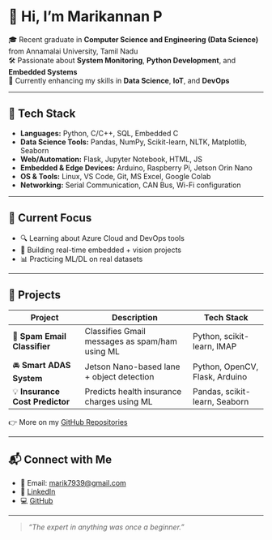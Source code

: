 # 👋 Hi, I’m Marikannan P

🎓 Recent graduate in **Computer Science and Engineering (Data Science)** from Annamalai University, Tamil Nadu  
🛠️ Passionate about **System Monitoring**, **Python Development**, and **Embedded Systems**  
🚀 Currently enhancing my skills in **Data Science**, **IoT**, and **DevOps**

---

## 🔧 Tech Stack
- **Languages:** Python, C/C++, SQL, Embedded C
- **Data Science Tools:** Pandas, NumPy, Scikit-learn, NLTK, Matplotlib, Seaborn
- **Web/Automation:** Flask, Jupyter Notebook, HTML, JS
- **Embedded & Edge Devices:** Arduino, Raspberry Pi, Jetson Orin Nano
- **OS & Tools:** Linux, VS Code, Git, MS Excel, Google Colab
- **Networking:** Serial Communication, CAN Bus, Wi-Fi configuration

---

## 🌱 Current Focus
- 🔍 Learning about Azure Cloud and DevOps tools
- 🤖 Building real-time embedded + vision projects
- 📊 Practicing ML/DL on real datasets

---

## 📁 Projects

| Project | Description | Tech Stack |
|--------|-------------|------------|
| 🔐 **Spam Email Classifier** | Classifies Gmail messages as spam/ham using ML | Python, scikit-learn, IMAP |
| 🚘 **Smart ADAS System** | Jetson Nano-based lane + object detection | Python, OpenCV, Flask, Arduino |
| 💡 **Insurance Cost Predictor** | Predicts health insurance charges using ML | Pandas, scikit-learn, Seaborn |

👉 More on my [GitHub Repositories](https://github.com/marik7939)

---

## 📬 Connect with Me

- 📧 Email: [marik7939@gmail.com](mailto:marik7939@gmail.com)
- 🔗 [LinkedIn](https://www.linkedin.com/in/marik1804/)
- 💻 [GitHub](https://github.com/marik7939)

---

> _“The expert in anything was once a beginner.”_
